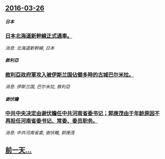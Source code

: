 ## [2016-03-26](/news/2016/03/26/index.md)

##### 日本
### [日本北海道新幹線正式通車。](/news/2016/03/26/日本北海道新幹線正式通車.md)
_消息: 北海道新幹線, 日本_

##### 敘利亞
### [敘利亞政府軍攻入被伊斯兰国佔領多時的古城巴尔米拉。 ](/news/2016/03/26/敘利亞政府軍攻入被伊斯兰国佔領多時的古城巴尔米拉.md)
_消息: 伊斯兰国, 巴尔米拉, 敘利亞_

##### 谢伏瞻
### [中共中央决定由谢伏瞻任中共河南省委书记；郭庚茂由于年龄原因不再担任河南省委书记、常委、委员职务。 ](/news/2016/03/26/中共中央决定由谢伏瞻任中共河南省委书记-郭庚茂由于年龄原因不再担任河南省委书记-常委-委员职务.md)
_消息: 中共河南省委, 谢伏瞻, 郭庚茂_

## [前一天...](/news/2016/03/25/index.md)

